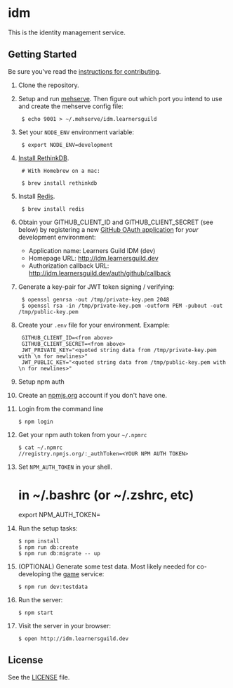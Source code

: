 # idm

This is the identity management service.

## Getting Started

Be sure you've read the [instructions for contributing](./CONTRIBUTING.md).

1. Clone the repository.

2. Setup and run [mehserve][mehserve]. Then figure out which port you intend to use and create the mehserve config file:

        $ echo 9001 > ~/.mehserve/idm.learnersguild

3. Set your `NODE_ENV` environment variable:

        $ export NODE_ENV=development

4. [Install RethinkDB][install-rethinkdb].

        # With Homebrew on a mac:

        $ brew install rethinkdb

5. Install [Redis][redis].

        $ brew install redis

6. Obtain your GITHUB_CLIENT_ID and GITHUB_CLIENT_SECRET (see below) by registering a new [GitHub OAuth application][github-register-application] for _your_ development environment:
    - Application name: Learners Guild IDM (dev)
    - Homepage URL: http://idm.learnersguild.dev
    - Authorization callback URL: http://idm.learnersguild.dev/auth/github/callback

7. Generate a key-pair for JWT token signing / verifying:

        $ openssl genrsa -out /tmp/private-key.pem 2048
        $ openssl rsa -in /tmp/private-key.pem -outform PEM -pubout -out /tmp/public-key.pem

8. Create your `.env` file for your environment. Example:

        GITHUB_CLIENT_ID=<from above>
        GITHUB_CLIENT_SECRET=<from above>
        JWT_PRIVATE_KEY="<quoted string data from /tmp/private-key.pem with \n for newlines>"
        JWT_PUBLIC_KEY="<quoted string data from /tmp/public-key.pem with \n for newlines>"

9. Setup npm auth

10. Create an [npmjs.org](https://www.npmjs.com/) account if you don't have one.

11. Login from the command line

        $ npm login


12. Get your npm auth token from your `~/.npmrc`

        $ cat ~/.npmrc
        //registry.npmjs.org/:_authToken=<YOUR NPM AUTH TOKEN>

13.  Set `NPM_AUTH_TOKEN` in your shell.

        # in ~/.bashrc (or ~/.zshrc, etc)
        export NPM_AUTH_TOKEN=<YOUR NPM AUTH TOKEN>

14. Run the setup tasks:

        $ npm install
        $ npm run db:create
        $ npm run db:migrate -- up

15. (OPTIONAL) Generate some test data. Most likely needed for co-developing the [game][game] service:

        $ npm run dev:testdata

16. Run the server:

        $ npm start

17. Visit the server in your browser:

        $ open http://idm.learnersguild.dev

## License

See the [LICENSE](./LICENSE) file.

[game]: https://github.com/LearnersGuild/game
[github-register-application]: https://github.com/settings/applications/new
[install-rethinkdb]: https://www.rethinkdb.com/docs/install/
[redis]: http://redis.io/
[mehserve]: https://github.com/timecounts/mehserve
